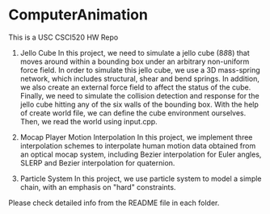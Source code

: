 ComputerAnimation
=================

This is a USC CSCI520 HW Repo
1. Jello Cube
In this project, we need to simulate a jello cube (8*8*8) that moves around within a bounding box under an arbitrary non-uniform force field.
In order to simulate this jello cube, we use a 3D mass-spring network, which includes structural, shear and bend springs.
In addition, we also create an external force field to affect the status of the cube.
Finally, we need to simulate the collision detection and response for the jello cube hitting any of the six walls of the bounding box.
With the help of create world file, we can define the cube environment ourselves. Then, we read the world using input.cpp.


2. Mocap Player Motion Interpolation
In this project, we implement three interpolation schemes to interpolate human motion data obtained from an optical mocap system, 
including Bezier interpolation for Euler angles, SLERP and Bezier interpolation for quaternion.

3. Particle System
In this project, we use particle system to model a simple chain, with an emphasis on "hard" constraints.

Please check detailed info from the README file in each folder.
